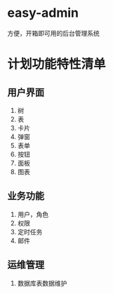 # easy-admin
方便，开箱即可用的后台管理系统

# 计划功能特性清单

## 用户界面
1. 树
2. 表
3. 卡片
4. 弹窗
5. 表单
6. 按钮
7. 面板
8. 图表

## 业务功能
1. 用户，角色
2. 权限
3. 定时任务
4. 邮件

## 运维管理
1. 数据库表数据维护

